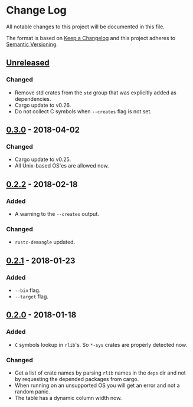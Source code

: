 # Change Log
All notable changes to this project will be documented in this file.

The format is based on [Keep a Changelog](http://keepachangelog.com/)
and this project adheres to [Semantic Versioning](http://semver.org/).

## [Unreleased]
### Changed
- Remove std crates from the `std` group that was explicitly added as dependencies.
- Cargo update to v0.26.
- Do not collect C symbols when `--creates` flag is not set.

## [0.3.0] - 2018-04-02
### Changed
- Cargo update to v0.25.
- All Unix-based OS'es are allowed now.

## [0.2.2] - 2018-02-18
### Added
- A warning to the `--creates` output.

### Changed
- `rustc-demangle` updated.

## [0.2.1] - 2018-01-23
### Added
- `--bin` flag.
- `--target` flag.

## [0.2.0] - 2018-01-18
### Added
- `C` symbols lookup in `rlib`'s. So `*-sys` crates are properly detected now.

### Changed
- Get a list of crate names by parsing `rlib` names in the `deps` dir
  and not by requesting the depended packages from cargo.
- When running on an unsupported OS you will get an error and not a random panic.
- The table has a dynamic column width now.

[Unreleased]: https://github.com/RazrFalcon/cargo-bloat/compare/v0.3.0...HEAD
[0.3.0]: https://github.com/RazrFalcon/cargo-bloat/compare/0.2.2...0.3.0
[0.2.2]: https://github.com/RazrFalcon/cargo-bloat/compare/0.2.1...0.2.2
[0.2.1]: https://github.com/RazrFalcon/cargo-bloat/compare/0.2.0...0.2.1
[0.2.0]: https://github.com/RazrFalcon/cargo-bloat/compare/0.1.0...0.2.0
